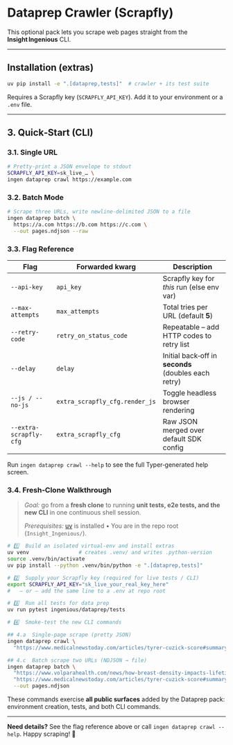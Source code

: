# Dataprep Crawler (Scrapfly)

This optional pack lets you scrape web pages straight from the **Insight Ingenious** CLI.

---

## Installation (extras)

```bash
uv pip install -e ".[dataprep,tests]"  # crawler + its test suite
```

Requires a Scrapfly key (`SCRAPFLY_API_KEY`). Add it to your environment or a `.env` file.

---

## 3. Quick‑Start (CLI)

### 3.1. Single URL

```bash
# Pretty‑print a JSON envelope to stdout
SCRAPFLY_API_KEY=sk_live_… \
ingen dataprep crawl https://example.com
```

### 3.2. Batch Mode

```bash
# Scrape three URLs, write newline‑delimited JSON to a file
ingen dataprep batch \
  https://a.com https://b.com https://c.com \
  --out pages.ndjson --raw
```

### 3.3. Flag Reference

| Flag                   | Forwarded kwarg                | Description                                          |
| ---------------------- | ------------------------------ | ---------------------------------------------------- |
| `--api-key`            | `api_key`                      | Scrapfly key for *this* run (else env var)           |
| `--max-attempts`       | `max_attempts`                 | Total tries per URL (default **5**)                  |
| `--retry-code`         | `retry_on_status_code`         | Repeatable – add HTTP codes to retry list            |
| `--delay`              | `delay`                        | Initial back‑off in **seconds** (doubles each retry) |
| `--js / --no-js`       | `extra_scrapfly_cfg.render_js` | Toggle headless browser rendering                    |
| `--extra-scrapfly-cfg` | `extra_scrapfly_cfg`           | Raw JSON merged over default SDK config              |

Run `ingen dataprep crawl --help` to see the full Typer‑generated help screen.

### 3.4. Fresh‑Clone Walkthrough

> *Goal:* go from a **fresh clone** to running **unit tests, e2e tests, and the new CLI** in one continuous shell session.
>
> *Prerequisites:* [uv](https://github.com/astral-sh/uv) is installed • You are in the repo root (`Insight_Ingenious/`).

```bash
# 1️⃣  Build an isolated virtual‑env and install extras
uv venv                # creates .venv/ and writes .python-version
source .venv/bin/activate
uv pip install --python .venv/bin/python -e ".[dataprep,tests]"

# 2️⃣  Supply your Scrapfly key (required for live tests / CLI)
export SCRAPFLY_API_KEY="sk_live_your_real_key_here"
#   – or – add the same line to a .env at repo root

# 3️⃣  Run all tests for data prep
uv run pytest ingenious/dataprep/tests

# 4️⃣  Smoke‑test the new CLI commands

## 4.a  Single‑page scrape (pretty JSON)
ingen dataprep crawl \
  "https://www.medicalnewstoday.com/articles/tyrer-cuzick-score#summary"

## 4.c  Batch scrape two URLs (NDJSON → file)
ingen dataprep batch \
  "https://www.volparahealth.com/news/how-breast-density-impacts-lifetime-cancer-risk" \
  "https://www.medicalnewstoday.com/articles/tyrer-cuzick-score#summary" \
  --out pages.ndjson
```

These commands exercise **all public surfaces** added by the Dataprep pack: environment creation, tests, and both CLI commands.

---

**Need details?** See the flag reference above or call `ingen dataprep crawl --help`. Happy scraping! 🚀
